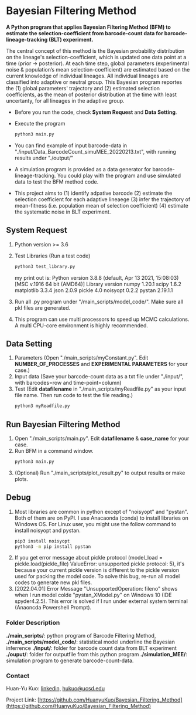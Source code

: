 # Bayesian Filtering Method
**A Python program that applies Bayesian Filtering Method (BFM) to estimate the selection-coefficient from barcode-count data for barcode-lineage-tracking (BLT) experiment.**

The central concept of this method is the Bayesian probability distribution on the lineage's selection-coefficient, which is updated one data point at a time (prior -> posterior). At each time step, global parameters (experimental noise & population’s mean selection-coefficient) are estimated based on the current knowledge of individual lineages. All individual lineages are classified into adaptive or neutral group. This Bayesian program reportes the (1)  global parameters' trajectory and (2) estimated selection coefficients, as the mean of posterior distribution at the time with least uncertanty, for all lineages in the adaptive group. 

* Before you run the code, check **System Request** and **Data Setting**. 
* Execute the program 

  ```sh
  python3 main.py 
  ```
* You can find example of input barcode-data in "./input/Data_BarcodeCount_simuMEE_20220213.txt", with running results under "./output/"
* A simulation program is provided as a data generator for barcode-lineage-tracking. You could play with the program and use simulated data to test the BFM method code. 
* This project aims to (1) identify adpative barcode (2) estimate the selection coefficient for each adaptive lineaege (3) infer the trajectory of mean-fitness (i.e. population mean of selection coefficient) (4) estimate the systematic noise in BLT experiment.

## System Request
1. Python version >= 3.6
2. Test Libraries (Run a test code)
   ```sh
   python3 test_library.py
   ```
    my print out is: Python version 3.8.8 (default, Apr 13 2021, 15:08:03) [MSC v.1916 64 bit (AMD64)]
    Library version
    numpy 1.20.1
    scipy 1.6.2
    matplotlib 3.3.4
    json 2.0.9
    pickle 4.0
    noisyopt 0.2.2
    pystan 2.19.1.1
   
3. Run all .py program under "/main_scripts/model_code/". Make sure all pkl files are generated.
4. This program can use multi processors to speed up MCMC calculations. A multi CPU-core environment is highly recommended. 

## Data Setting
1. Parameters (Open "./main_scripts/myConstant.py". Edit **NUMBER_OF_PROCESSES** and **EXPERIMENTAL PARAMETERS** for your case.)
2. Input data (Save your barcode-count data as a txt file under "./input/", with barcodes=row and time-point=column)
3. Test (Edit **datafilename** in "./main_scripts/myReadfile.py" as your input file name. Then run code to test the file reading.)
    ```sh
    python3 myReadfile.py
    ```
## Run Bayesian Filtering Method
1. Open "./main_scripts/main.py". Edit **datafilename** & **case_name** for your case.
2. Run BFM in a command window. 
    ```sh
    python3 main.py
    ```
3. (Optional) Run "./main_scripts/plot_result.py" to output results or make plots.

## Debug
1. Most libraries are common in python except of "noisyopt" and "pystan". Both of them are on PyPI. I use Anacaonda (conda) to install libraries on Windows OS. For Linux user, you might use the follow command to install noisyopt and pystan.  
   ```sh
   pip3 install noisyopt
   python3 -m pip install pystan
2. If you get error message about pickle protocol (model_load = pickle.load(pickle_file) ValueError: unsupported pickle protocol: 5), it's because your current pickle version is different to the pickle version used for packing the model code. To solve this bug, re-run all model codes to generate new pkl files. 
3. [2022.04.01] Error Message "UnsupportedOperation: fileno" shows when I run model colde "pystan_XModel.py" on Windows 10 (IDE spyder4.2.5). This error is solved if I run under external system terminal (Anaoncda Powershell Prompt).

### Folder Description
  **./main_scripts/**: python program of Barcode Filtering Method, 
  **./main_scripts/model_code/**: statistical model underline the Bayesian inferrence
  **./input/**: folder for barcode count data from BLT experiment
  **./ouput/**: folder for outputfile from this python program
  **./simulation_MEE/**: simulation program to generate barcode-count-data. 

### Contact
Huan-Yu Kuo: [linkedin,](https://www.linkedin.com/in/huan-yu-kuo/)  hukuo@ucsd.edu 

Project Link: [https://github.com/HuanyuKuo/Bayesian_Filtering_Method](https://github.com/HuanyuKuo/Bayesian_Filtering_Method)


